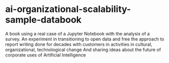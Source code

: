 # ai-organizational-scalability-sample-databook
A book using a real case of a Jupyter Notebook with the analysis of a survey.     An experiment in transitioning to open data and free the approach to report writing done for decades with customers in activities in cultural, organizational, technological change     And sharing ideas about the future of corporate uses of Artificial Intelligence
